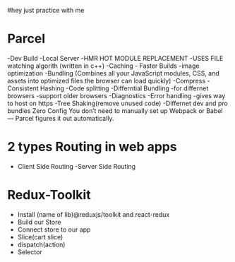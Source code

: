 #hey just practice with me

   # Parcel
-Dev Build
-Local Server
-HMR HOT MODULE REPLACEMENT 
-USES FILE watching algorith (written in c++)
-Caching - Faster Builds
-image optimization
-Bundling  (Combines all your JavaScript modules, CSS, and assets into optimized files the browser can load quickly)
-Compress 
-Consistent Hashing 
-Code splitting
-Differntial Bundling -for differnet browsers -support older browsers
-Diagnostics
-Error handling 
-gives way to host on https 
-Tree Shaking(remove unused code)
-Differnet dev and pro bundles 
Zero Config
You don’t need to manually set up Webpack or Babel — Parcel figures it out automatically.


# 2 types Routing in web apps
- Client Side Routing
-Server Side Routing 


# Redux-Toolkit
- Install (name of lib)@reduxjs/toolkit and react-redux
- Build our Store
- Connect store to our app
- Slice(cart slice)
- dispatch(action)
- Selector 

